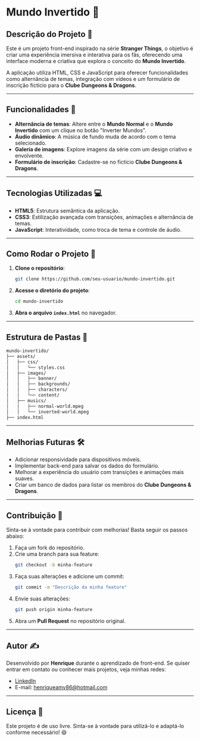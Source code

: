 # Mundo Invertido 🚀

## Descrição do Projeto 📖

Este é um projeto front-end inspirado na série **Stranger Things**, o objetivo é criar uma experiência imersiva e interativa para os fãs, oferecendo uma interface moderna e criativa que explora o conceito do **Mundo Invertido**. 

A aplicação utiliza HTML, CSS e JavaScript para oferecer funcionalidades como alternância de temas, integração com vídeos e um formulário de inscrição fictício para o **Clube Dungeons & Dragons**.

---

## Funcionalidades 🌟

- **Alternância de temas**: Altere entre o **Mundo Normal** e o **Mundo Invertido** com um clique no botão "Inverter Mundos".
- **Áudio dinâmico**: A música de fundo muda de acordo com o tema selecionado.
- **Galeria de imagens**: Explore imagens da série com um design criativo e envolvente.
- **Formulário de inscrição**: Cadastre-se no fictício **Clube Dungeons & Dragons**.

---

## Tecnologias Utilizadas 💻

- **HTML5**: Estrutura semântica da aplicação.
- **CSS3**: Estilização avançada com transições, animações e alternância de temas.
- **JavaScript**: Interatividade, como troca de tema e controle de áudio.

---

## Como Rodar o Projeto 🚀

1. **Clone o repositório**:
   ```bash
   git clone https://github.com/seu-usuario/mundo-invertido.git
   ```

2. **Acesse o diretório do projeto**:
   ```bash
   cd mundo-invertido
   ```

3. **Abra o arquivo `index.html`** no navegador.

---

## Estrutura de Pastas 📂

```bash
mundo-invertido/
├── assets/
│   ├── css/
│   │   └── styles.css
│   ├── images/
│   │   ├── banner/
│   │   ├── backgrounds/
│   │   ├── characters/
│   │   └── content/
│   ├── musics/
│   │   ├── normal-world.mpeg
│   │   └── inverted-world.mpeg
├── index.html
```

---

## Melhorias Futuras 🛠️

- Adicionar responsividade para dispositivos móveis.
- Implementar back-end para salvar os dados do formulário.
- Melhorar a experiência do usuário com transições e animações mais suaves.
- Criar um banco de dados para listar os membros do **Clube Dungeons & Dragons**.

---

## Contribuição 🤝

Sinta-se à vontade para contribuir com melhorias! Basta seguir os passos abaixo:

1. Faça um fork do repositório.
2. Crie uma branch para sua feature:
   ```bash
   git checkout -b minha-feature
   ```
3. Faça suas alterações e adicione um commit:
   ```bash
   git commit -m "Descrição da minha feature"
   ```
4. Envie suas alterações:
   ```bash
   git push origin minha-feature
   ```
5. Abra um **Pull Request** no repositório original.

---

## Autor ✍️

Desenvolvido por **Henrique** durante o aprendizado de front-end. Se quiser entrar em contato ou conhecer mais projetos, veja minhas redes:

- [LinkedIn](https://www.linkedin.com/in/henriquemartinsvasc)
- E-mail: henriqueamv86@hotmail.com

---

## Licença 📜

Este projeto é de uso livre. Sinta-se à vontade para utilizá-lo e adaptá-lo conforme necessário! 😄
